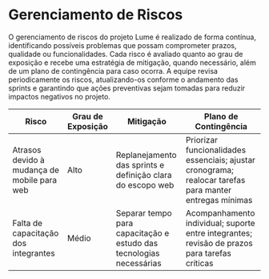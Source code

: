 # **Gerenciamento de Riscos**

O gerenciamento de riscos do projeto Lume é realizado de forma contínua, identificando possíveis problemas que possam comprometer prazos, qualidade ou funcionalidades. Cada risco é avaliado quanto ao grau de exposição e recebe uma estratégia de mitigação, quando necessário, além de um plano de contingência para caso ocorra. A equipe revisa periodicamente os riscos, atualizando-os conforme o andamento das sprints e garantindo que ações preventivas sejam tomadas para reduzir impactos negativos no projeto.

| Risco                                     | Grau de Exposição | Mitigação                                      | Plano de Contingência                                         |
|------------------------------------------|-----------------|-----------------------------------------------|---------------------------------------------------------------|
| Atrasos devido à mudança de mobile para web | Alto            | Replanejamento das sprints e definição clara do escopo web | Priorizar funcionalidades essenciais; ajustar cronograma; realocar tarefas para manter entregas mínimas |
| Falta de capacitação dos integrantes      | Médio           | Separar tempo para capacitação e estudo das tecnologias necessárias | Acompanhamento individual; suporte entre integrantes; revisão de prazos para tarefas críticas |
